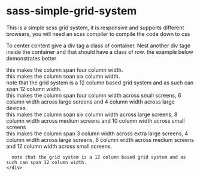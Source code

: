 # sass-simple-grid-system
This is a simple scss grid system, it is responsive and supports different browsers, you will need an scss compiler to compile the code down to css

To center content give a div tag a class of container.
Nest another div tage inside the container and that should have a class of row. the example below demonstrates better

<!-- for fixed width columns -->

<div class="container">
  <div class="row">
     <div class="col-4">
      this makes the column span four column width.
     </div>
     <div class="col-6">
      this makes the column soan six column width.
     </div>
     <div class="col-2">
      note that the grid system is a 12 column based grid system and as such can span 12 column width.
    </div>
  </div>
<div>


<!-- you can make the columns responsive across different breakpoints and across different screens -->
<div class="container">
  <div class="row">
     <div class="col-small-12 col-medium-6 col-large-4">
      this makes the column span four column width across small screens, 6 column width across large screens and 4 column width across large devices.
     </div>
     <div class="col-large-6 col-medium-8 col-small-10">
      this makes the column soan six column width across large screens, 8 column width across medium screens and 10 column width across small screens
     </div>
     <div class="col-xlarge-3 col-large-4 col-medium-6 col-small-12">
      this makes the column span 3 column width across extra large screens, 4 column width across large screens, 6 column width across medium screens and 12 column
      width across small screens.
      
      
      note that the grid system is a 12 column based grid system and as such can span 12 column width.
    </div>
  </div>
<div>
 
 
 
